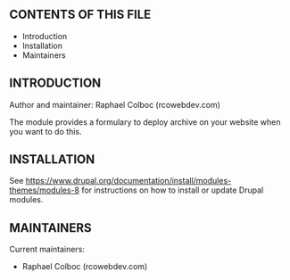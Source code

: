 CONTENTS OF THIS FILE
---------------------

 * Introduction
 * Installation
 * Maintainers

INTRODUCTION
------------

Author and maintainer: Raphael Colboc (rcowebdev.com)

The module provides a formulary to deploy archive on your website when you want to do this.

INSTALLATION
------------

See https://www.drupal.org/documentation/install/modules-themes/modules-8
for instructions on how to install or update Drupal modules.

MAINTAINERS
-----------

Current maintainers:
 * Raphael Colboc (rcowebdev.com)
